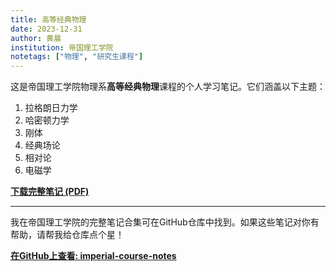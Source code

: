 ```yaml
---
title: 高等经典物理
date: 2023-12-31
author: 黄晨
institution: 帝国理工学院
notetags: ["物理", "研究生课程"]
---
```


这是帝国理工学院物理系**高等经典物理**课程的个人学习笔记。它们涵盖以下主题：

1. 拉格朗日力学
2. 哈密顿力学
3. 刚体
4. 经典场论
5. 相对论
6. 电磁学

[**下载完整笔记 (PDF)**](/notes/advanced-classical-physics/pdf/advanced-classical-physics.pdf)

---

我在帝国理工学院的完整笔记合集可在GitHub仓库中找到。如果这些笔记对你有帮助，请帮我给仓库点个星！

[**在GitHub上查看: imperial-course-notes**](https://github.com/chenx820/imperial-course-notes)
